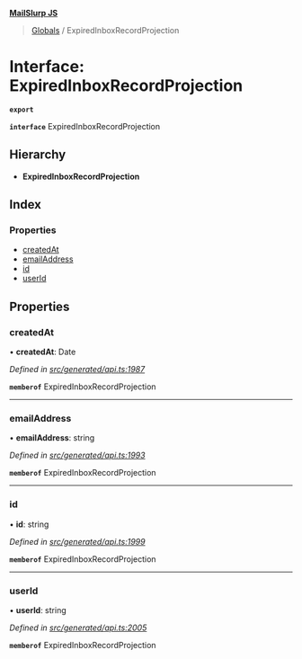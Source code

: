 **[MailSlurp JS](../README.md)**

> [Globals](../README.md) / ExpiredInboxRecordProjection

# Interface: ExpiredInboxRecordProjection

**`export`** 

**`interface`** ExpiredInboxRecordProjection

## Hierarchy

* **ExpiredInboxRecordProjection**

## Index

### Properties

* [createdAt](expiredinboxrecordprojection.md#createdat)
* [emailAddress](expiredinboxrecordprojection.md#emailaddress)
* [id](expiredinboxrecordprojection.md#id)
* [userId](expiredinboxrecordprojection.md#userid)

## Properties

### createdAt

•  **createdAt**: Date

*Defined in [src/generated/api.ts:1987](https://github.com/mailslurp/mailslurp-client/blob/85c640b/src/generated/api.ts#L1987)*

**`memberof`** ExpiredInboxRecordProjection

___

### emailAddress

•  **emailAddress**: string

*Defined in [src/generated/api.ts:1993](https://github.com/mailslurp/mailslurp-client/blob/85c640b/src/generated/api.ts#L1993)*

**`memberof`** ExpiredInboxRecordProjection

___

### id

•  **id**: string

*Defined in [src/generated/api.ts:1999](https://github.com/mailslurp/mailslurp-client/blob/85c640b/src/generated/api.ts#L1999)*

**`memberof`** ExpiredInboxRecordProjection

___

### userId

•  **userId**: string

*Defined in [src/generated/api.ts:2005](https://github.com/mailslurp/mailslurp-client/blob/85c640b/src/generated/api.ts#L2005)*

**`memberof`** ExpiredInboxRecordProjection
